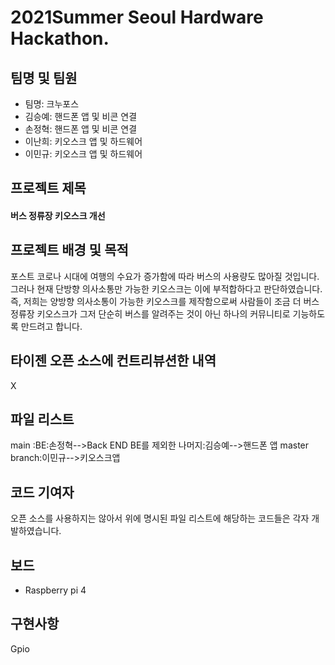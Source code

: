 # 2021Summer Seoul Hardware Hackathon.
## 팀명 및 팀원
- 팀명: 크누포스 
- 김승예: 핸드폰 앱 및 비콘 연결
- 손정혁: 핸드폰 앱 및 비콘 연결
- 이난희: 키오스크 앱 및 하드웨어
- 이민규: 키오스크 앱 및 하드웨어
## 프로젝트 제목
#### 버스 정류장 키오스크 개선

## 프로젝트 배경 및 목적
포스트 코로나 시대에 여행의 수요가 증가함에 따라 버스의 사용량도 많아질 것입니다. <br> 그러나 현재 단방향 의사소통만 가능한 키오스크는 이에 부적합하다고 판단하였습니다. <br> 즉, 저희는 양방향 의사소통이 가능한 키오스크를 제작함으로써 사람들이 조금 더 버스정류장 키오스크가 그저 단순히 버스를 알려주는 것이 아닌 하나의 커뮤니티로 기능하도록 만드려고 합니다.

## 타이젠 오픈 소스에 컨트리뷰션한 내역
X

## 파일 리스트
main
:BE:손정혁-->Back END
 BE를 제외한 나머지:김승예-->핸드폰 앱
master branch:이민규-->키오스크앱

## 코드 기여자
오픈 소스를 사용하지는 않아서 위에 명시된 파일 리스트에 해당하는 코드들은 각자 개발하였습니다.

## 보드
- Raspberry pi 4
## 구현사항
Gpio
